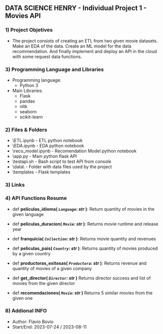 ## DATA SCIENCE HENRY -  Individual Project 1 - Movies API ##

### 1) Project Objetives ###
+ The project consists of creating an ETL from two given movie datasets. Make an EDA of the data. Create an ML model for the data recommendation. And finally implement and deploy an API in the cloud with some request data functions.

### 3) Programming Language and Libraries ###
- Programming language: 
  - Python 3
- Main Libraries: 
  - Flask
  - pandas
  - nltk
  - seaborn
  - scikit-learn




### 2) Files & Folders ###
+ \ETL.ipynb - ETL python notebook
+ \EDA.ipynb - EDA python notebook
+ \reco_model.ipynb - Recomendation Model python notebook 
+ \app.py - Main python flask API
+ \testapi.sh - Bash script to test API from console
+ \data\ - Folder with data files used by the project
+ \templates - Flask templates

### 3) Links ### 




### 4) API Functions Resume ###
+ def **peliculas_idioma( *`Language`: str* )**:
  Return quantity of movies in the given language

+ def **peliculas_duracion( *`Movie`: str* )**:
  Returns movie runtime and release year

+ def **franquicia( *`Collection`: str* )**:
  Returns movie quantity and revenues

+ def **peliculas_pais( *`Country`: str* )**:
  Returns quantity of movies produced by a given country

+ def **productoras_exitosas( *`Productora`: str* )**:
  Returns revenue and quantity of movies of a given company

+ def **get_director( *`Director`: str* )**
  Returns director success and list of movies from the given director
+ def **recomendaciones( *`Movie`: str* )**
  Returns 5 similar movies from the given one


### 8) Addional INFO ###
+ Author: Flavio Bovio
+ Start/End: 2023-07-24 / 2023-08-11